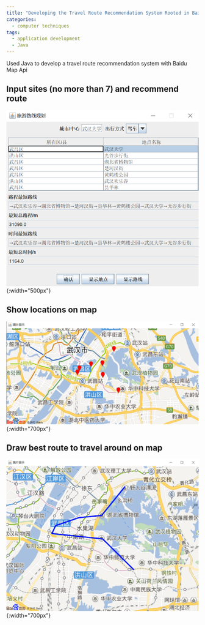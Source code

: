 ```yaml
---
title: "Developing the Travel Route Recommendation System Rooted in Baidu Map in Java"
categories:
  - computer techniques
tags:
  - application development
  - Java
---
```

Used Java to develop a travel route recommendation system with Baidu Map Api

## Input sites (no more than 7) and recommend route
![avatar](/assets/images/Java_route_recommendation/1.png){:width="500px"}  

## Show locations on map  
![avatar](/assets/images/Java_route_recommendation/2.png){:width="700px"}  

## Draw best route to travel around on map
![avatar](/assets/images/Java_route_recommendation/3.png){:width="700px"}  